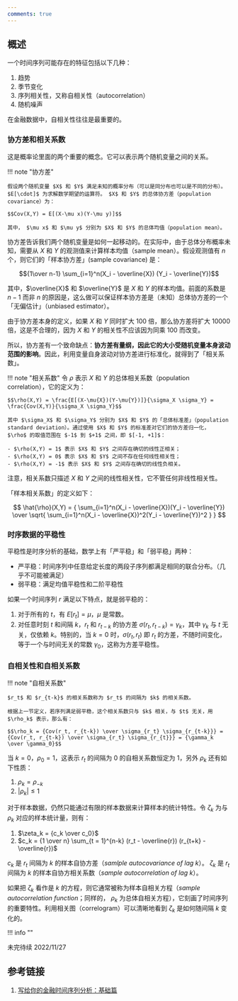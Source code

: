 ```yaml
---
comments: true
---
```



## 概述

一个时间序列可能存在的特征包括以下几种：

1. 趋势
2. 季节变化
3. 序列相关性，又称自相关性（autocorrelation）
4. 随机噪声

在金融数据中，自相关性往往是最重要的。

### 协方差和相关系数

这是概率论里面的两个重要的概念。它可以表示两个随机变量之间的关系。

!!! note "协方差"

    假设两个随机变量 $X$ 和 $Y$ 满足未知的概率分布（可以是同分布也可以是不同的分布）。$E[\cdot]$ 为求解数学期望的运算符。 $X$ 和 $Y$ 的总体协方差（population covariance）为：

    $$Cov(X,Y) = E[(X-\mu x)(Y-\mu y)]$$

    其中， $\mu x$ 和 $\mu y$ 分别为 $X$ 和 $Y$ 的总体均值（population mean）。

协方差告诉我们两个随机变量是如何一起移动的。在实际中，由于总体分布概率未知，需要从 $X$ 和 $Y$ 的观测值来计算样本均值（sample mean）。假设观测值有 $n$ 个，则它们的「样本协方差」(sample covariance) 是：

$${1\over n-1} \sum_{i=1}^n(X_i - \overline{X}) (Y_i - \overline{Y})$$

其中，$\overline{X}$ 和 $\overline{Y}$ 是 $X$ 和 $Y$ 的样本均值。前面的系数是 $n-1$ 而非 $n$ 的原因是，这么做可以保证样本协方差是（未知）总体协方差的一个「无偏估计」（unbiased estimator）。

由于协方差本身的定义，如果 $X$ 和 $Y$ 同时扩大 $100$ 倍，那么协方差将扩大 $10000$ 倍，这是不合理的，因为 $X$ 和 $Y$ 的相关性不应该因为同乘 $100$ 而改变。

所以，协方差有一个致命缺点：**协方差有量纲，因此它的大小受随机变量本身波动范围的影响**。因此，利用变量自身波动对协方差进行标准化，就得到了「相关系数」。

!!! note "相关系数"
    令 $\rho$ 表示 $X$ 和 $Y$ 的总体相关系数（population correlation），它的定义为：

    $$\rho(X,Y) = \frac{E[(X-\mu{X})(Y-\mu{Y})]}{\sigma_X \sigma_Y} = \frac{Cov(X,Y)}{\sigma_X \sigma_Y}$$

    其中 $\sigma_X$ 和 $\sigma_Y$ 分别为 $X$ 和 $Y$ 的「总体标准差」（population standard deviation）。通过使用 $X$ 和 $Y$ 的标准差对它们的协方差归一化， $\rho$ 的取值范围在 $-1$ 到 $+1$ 之间，即 $[-1, +1]$：

    - $\rho(X,Y) = 1$ 表示 $X$ 和 $Y$ 之间存在确切的线性正相关；
    - $\rho(X,Y) = 0$ 表示 $X$ 和 $Y$ 之间不存在任何线性相关性；
    - $\rho(X,Y) = -1$ 表示 $X$ 和 $Y$ 之间存在确切的线性负相关。

注意，相关系数只描述 $X$ 和 $Y$ 之间的线性相关性，它不管任何非线性相关性。

「样本相关系数」的定义如下：

$$
\hat{\rho}(X,Y) = {
    \sum_{i=1}^n(X_i - \overline{X})(Y_i - \overline{Y})
    \over
    \sqrt{
        \sum_{i=1}^n(X_i - \overline{X})^2(Y_i - \overline{Y})^2
    }
}
$$

### 时序数据的平稳性

平稳性是时序分析的基础，数学上有「严平稳」和「弱平稳」两种：

- 严平稳：时间序列中任意给定长度的两段子序列都满足相同的联合分布。（几乎不可能被满足）
- 弱平稳：满足均值平稳性和二阶平稳性

如果一个时间序列 $r$ 满足以下特点，就是弱平稳的：

1. 对于所有的 $t$，有 $E[r_t] = \mu$，$\mu$ 是常数。
2. 对任意时刻 $t$ 和间隔 $k$，$r_t$ 和 $r_{t-k}$ 的协方差 $\sigma(r_t, r_{t-k}) = \gamma_k$，其中 $\gamma_k$ 与 $t$ 无关，仅依赖 $k$。特别的，当 $k = 0$ 时，$\sigma(r_t, r_t)$ 即 $r_t$ 的方差，不随时间变化，等于一个与时间无关的常数 $\gamma_0$，这称为方差平稳性。

### 自相关性和自相关系数

!!! note "自相关系数"

    $r_t$ 和 $r_{t-k}$ 的相关系数称为 $r_t$ 的间隔为 $k$ 的相关系数。

    根据上一节定义，若序列满足弱平稳，这个相关系数只与 $k$ 相关，与 $t$ 无关，用 $\rho_k$ 表示，那么有：

    $$\rho_k = {Cov(r_t, r_{t-k}) \over \sigma_{r_t} \sigma_{r_{t-k}}} = {Cov(r_t, r_{t-k}) \over \sigma_{r_t} \sigma_{r_{t}}} = {\gamma_k \over \gamma_0}$$

当 $k = 0$，$\rho_0 = 1$，这表示 $r_t$ 的间隔为 $0$ 的自相关系数恒定为 $1$，另外 $\rho_k$ 还有如下性质：

1. $\rho_k = \rho_{-k}$
2. $|\rho_k| \le 1$

对于样本数据，仍然只能通过有限的样本数据来计算样本的统计特性。令 $\zeta_k$ 为与 $\rho_k$ 对应的样本统计量，则有：

1. $\zeta_k = {c_k \over c_0}$
2. $c_k = {1 \over n} \sum_{t = 1}^{n-k} (r_t - \overline{r}) (r_{t+k} - \overline{r})$

$c_k$ 是 $r_t$ 间隔为 $k$ 的样本自协方差（$\textit{samlple autocovariance of lag k}$）。
$\zeta_k$ 是 $r_t$ 间隔为 $k$ 的样本自协方相关系数（$\textit{sample autocorrelation of lag k}$）。

如果把 $\zeta_k$ 看作是 $k$ 的方程，则它通常被称为样本自相关方程（$\textit{sample autocorrelation function}$；同样的， $\rho_k$ 为总体自相关方程），它刻画了时间序列的重要特性。利用相关图（correlogram）可以清晰地看到 $\zeta_k$ 是如何随间隔 $k$ 变化的。


!!! info ""

未完待续 2022/11/27

## 参考链接

1. [写给你的金融时间序列分析：基础篇](https://zhuanlan.zhihu.com/p/38320827)